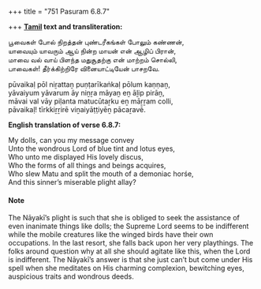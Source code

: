 +++
title = "751 Pasuram 6.8.7"

+++
**[Tamil](/definition/tamil#history "show Tamil definitions") text and transliteration:**

பூவைகள் போல் நிறத்தன் புண்டரீகங்கள் போலும் கண்ணன்,  
யாவையும் யாவரும் ஆய் நின்ற மாயன் என் ஆழிப் பிரான்,  
மாவை வல் வாய் பிளந்த மதுசூதற்கு என் மாற்றம் சொல்லி,  
பாவைகள்! தீர்க்கிற்றிரே வினையாட்டியேன் பாசறவே.

pūvaikaḷ pōl niṟattaṉ puṇṭarīkaṅkaḷ pōlum kaṇṇaṉ,  
yāvaiyum yāvarum āy niṉṟa māyaṉ eṉ āḻip pirāṉ,  
māvai val vāy piḷanta matucūtaṟku eṉ māṟṟam colli,  
pāvaikaḷ! tīrkkiṟṟirē viṉaiyāṭṭiyēṉ pācaṟavē.

**English translation of verse 6.8.7:**

My dolls, can you my message convey  
Unto the wondrous Lord of blue tint and lotus eyes,  
Who unto me displayed His lovely discus,  
Who the forms of all things and beings acquires,  
Who slew Matu and split the mouth of a demoniac horśe,  
And this sinner’s miserable plight allay?

#### Note

The Nāyakī’s plight is such that she is obliged to seek the assistance of even inanimate things like dolls; the Supreme Lord seems to be indifferent while the mobile creatures like the winged birds have their own occupations. In the last resort, she falls back upon her very playthings. The folks around question why at all she should agitate like this, when the Lord is indifferent. The Nāyakī’s answer is that she just can’t but come under His spell when she meditates on His charming complexion, bewitching eyes, auspicious traits and wondrous deeds.



